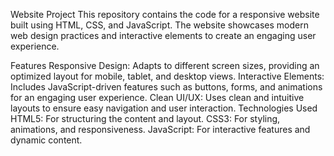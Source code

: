 Website Project
This repository contains the code for a responsive website built using HTML, CSS, and JavaScript. The website showcases modern web design practices and interactive elements to create an engaging user experience.

Features
Responsive Design: Adapts to different screen sizes, providing an optimized layout for mobile, tablet, and desktop views.
Interactive Elements: Includes JavaScript-driven features such as buttons, forms, and animations for an engaging user experience.
Clean UI/UX: Uses clean and intuitive layouts to ensure easy navigation and user interaction.
Technologies Used
HTML5: For structuring the content and layout.
CSS3: For styling, animations, and responsiveness.
JavaScript: For interactive features and dynamic content.

